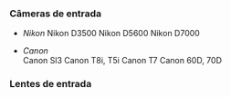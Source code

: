 ### Câmeras de entrada

+ *Nikon*
Nikon D3500
Nikon D5600
Nikon D7000

+ *Canon*  
Canon Sl3
Canon T8i, T5i
Canon T7
Canon 60D, 70D

### Lentes de entrada
